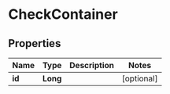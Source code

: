 

# CheckContainer


## Properties

| Name | Type | Description | Notes |
|------------ | ------------- | ------------- | -------------|
|**id** | **Long** |  |  [optional] |



